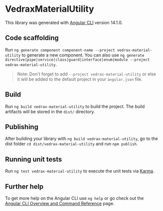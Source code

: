 # VedraxMaterialUtility

This library was generated with [Angular CLI](https://github.com/angular/angular-cli) version 14.1.0.

## Code scaffolding

Run `ng generate component component-name --project vedrax-material-utility` to generate a new component. You can also use `ng generate directive|pipe|service|class|guard|interface|enum|module --project vedrax-material-utility`.
> Note: Don't forget to add `--project vedrax-material-utility` or else it will be added to the default project in your `angular.json` file. 

## Build

Run `ng build vedrax-material-utility` to build the project. The build artifacts will be stored in the `dist/` directory.

## Publishing

After building your library with `ng build vedrax-material-utility`, go to the dist folder `cd dist/vedrax-material-utility` and run `npm publish`.

## Running unit tests

Run `ng test vedrax-material-utility` to execute the unit tests via [Karma](https://karma-runner.github.io).

## Further help

To get more help on the Angular CLI use `ng help` or go check out the [Angular CLI Overview and Command Reference](https://angular.io/cli) page.
